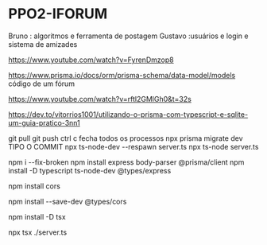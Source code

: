 # PPO2-IFORUM
Bruno : algoritmos e ferramenta de postagem Gustavo :usuários e login e sistema de amizades

https://www.youtube.com/watch?v=FyrenDmzop8

https://www.prisma.io/docs/orm/prisma-schema/data-model/models código de um fórum

https://www.youtube.com/watch?v=rftl2GMlGh0&t=32s

https://dev.to/vitorrios1001/utilizando-o-prisma-com-typescript-e-sqlite-um-guia-pratico-3nn1

git pull 
git push 
ctrl c fecha todos os processos 
npx prisma migrate dev  TIPO O COMMIT
npx ts-node-dev --respawn server.ts 
npx ts-node server.ts

 npm i --fix-broken
npm install express body-parser @prisma/client
npm install -D typescript ts-node-dev @types/express

npm install cors

npm install --save-dev @types/cors

npm install -D tsx

npx tsx ./server.ts
